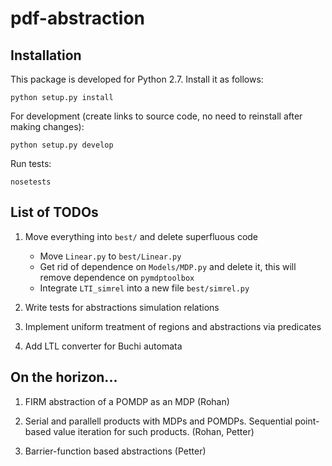 # pdf-abstraction

## Installation

This package is developed for Python 2.7. Install it as follows:

	python setup.py install

For development (create links to source code, no need to reinstall after making changes):

	python setup.py develop

Run tests:

	nosetests

## List of TODOs

 1. Move everything into ```best/``` and delete superfluous code
    - Move ```Linear.py``` to ```best/Linear.py```
    - Get rid of dependence on ```Models/MDP.py``` and delete it, this will remove dependence on ```pymdptoolbox```
    - Integrate ```LTI_simrel``` into a new file ```best/simrel.py```

 2. Write tests for abstractions simulation relations

 3. Implement uniform treatment of regions and abstractions via predicates

 4. Add LTL converter for Buchi automata
 
## On the horizon...

 1. FIRM abstraction of a POMDP as an MDP (Rohan)
 
 2. Serial and parallell products with MDPs and POMDPs. Sequential point-based value iteration for such products. (Rohan, Petter)
 
 3. Barrier-function based abstractions (Petter)
